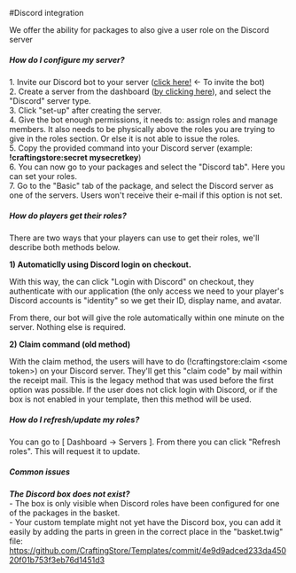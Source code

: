 #Discord integration

We offer the ability for packages to also give a user role on the Discord server

##### How do I configure my server?

1\. Invite our Discord bot to your server ([click here!](https://discordapp.com/oauth2/authorize?client_id=609778062292287514&scope=bot&permissions=0) &lt;- To invite the bot)  
2\. Create a server from the dashboard ([by clicking here](https://craftingstore.net/admin/servers/create)), and select the "Discord" server type.  
3\. Click "set-up" after creating the server.  
4\. Give the bot enough permissions, it needs to: assign roles and manage members. It also needs to be physically above the roles you are trying to give in the roles section. Or else it is not able to issue the roles.  
5\. Copy the provided command into your Discord server (example: **!craftingstore:secret mysecretkey**)  
6\. You can now go to your packages and select the "Discord tab". Here you can set your roles.  
7\. Go to the "Basic" tab of the package, and select the Discord server as one of the servers. Users won't receive their e-mail if this option is not set.

##### How do players get their roles?

There are two ways that your players can use to get their roles, we'll describe both methods below.

**1) Automaticlly using Discord login on checkout.**

With this way, the can click "Login with Discord" on checkout, they authenticate with our application (the only access we need to your player's Discord accounts is "identity" so we get their ID, display name, and avatar.

From there, our bot will give the role automatically within one minute on the server. Nothing else is required.

**2) Claim command (old method)**

With the claim method, the users will have to do (!craftingstore:claim &lt;some token&gt;) on your Discord server. They'll get this "claim code" by mail within the receipt mail. This is the legacy method that was used before the first option was possible. If the user does not click login with Discord, or if the box is not enabled in your template, then this method will be used.

##### How do I refresh/update my roles?

You can go to \[ Dashboard -&gt; Servers \]. From there you can click "Refresh roles". This will request it to update.

##### Common issues

***The Discord box does not exist?***  
\- The box is only visible when Discord roles have been configured for one of the packages in the basket.  
\- Your custom template might not yet have the Discord box, you can add it easily by adding the parts in green in the correct place in the "basket.twig" file: https://github.com/CraftingStore/Templates/commit/4e9d9adced233da45020f01b753f3eb76d1451d3
